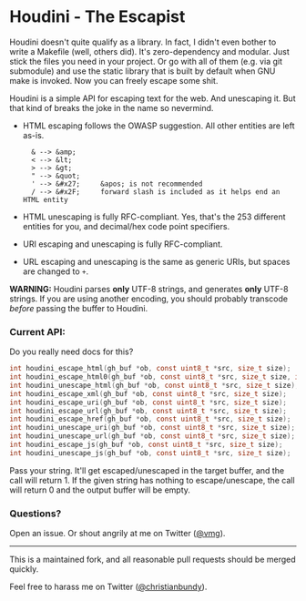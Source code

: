Houdini - The Escapist
======================

Houdini doesn't quite qualify as a library. In fact, I didn't even bother
to write a Makefile (well, others did). It's zero-dependency and modular.
Just stick the files you need in your project. Or go with all of them
(e.g. via git submodule) and use the static library that is built by
default when GNU make is invoked. Now you can freely escape some shit.

Houdini is a simple API for escaping text for the web. And unescaping it.
But that kind of breaks the joke in the name so nevermind.

- HTML escaping follows the OWASP suggestion. All other entities are left
as-is.

        & --> &amp;
        < --> &lt;
        > --> &gt;
        " --> &quot;
        ' --> &#x27;     &apos; is not recommended
        / --> &#x2F;     forward slash is included as it helps end an HTML entity

- HTML unescaping is fully RFC-compliant. Yes, that's the 253 different entities
for you, and decimal/hex code point specifiers.

- URI escaping and unescaping is fully RFC-compliant.

- URL escaping and unescaping is the same as generic URIs,
    but spaces are changed to `+`.

**WARNING:** Houdini parses **only** UTF-8 strings, and generates **only**
UTF-8 strings. If you are using another encoding, you should probably transcode
*before* passing the buffer to Houdini.

### Current API:

Do you really need docs for this?

~~~~ c
int houdini_escape_html(gh_buf *ob, const uint8_t *src, size_t size);
int houdini_escape_html0(gh_buf *ob, const uint8_t *src, size_t size, int secure);
int houdini_unescape_html(gh_buf *ob, const uint8_t *src, size_t size);
int houdini_escape_xml(gh_buf *ob, const uint8_t *src, size_t size);
int houdini_escape_uri(gh_buf *ob, const uint8_t *src, size_t size);
int houdini_escape_url(gh_buf *ob, const uint8_t *src, size_t size);
int houdini_escape_href(gh_buf *ob, const uint8_t *src, size_t size);
int houdini_unescape_uri(gh_buf *ob, const uint8_t *src, size_t size);
int houdini_unescape_url(gh_buf *ob, const uint8_t *src, size_t size);
int houdini_escape_js(gh_buf *ob, const uint8_t *src, size_t size);
int houdini_unescape_js(gh_buf *ob, const uint8_t *src, size_t size);
~~~~

Pass your string. It'll get escaped/unescaped in the target buffer, and the call will return 1.
If the given string has nothing to escape/unescape, the call will return 0 and the
output buffer will be empty.

### Questions?

Open an issue. Or shout angrily at me on Twitter ([@vmg](https://twitter.com/vmg)).

---

This is a maintained fork, and all reasonable pull requests should be merged quickly.

Feel free to harass me on Twitter ([@christianbundy](http://twitter.com/christianbundy)).
